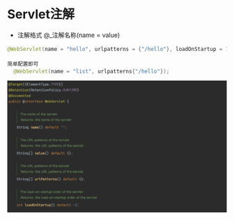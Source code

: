 # Servlet注解

+ 注解格式  @_注解名称(name = value)

```java
@WebServlet(name = "hello", urlpatterns = {"/hello"}, loadOnStartup = 1, initParams = {@WebInitParam(name = "driver", value = ""), @WebInitParam(name = "driver", value = "") );
                                                                                       
简单配置即可
  @WebServlet(name = "list", urlpatterns{"/hello"});
```

 

![Images](https://github.com/jackasher36/markdown/blob/main/images/%E6%88%AA%E5%B1%8F2024-03-15%2017.06.54.png)